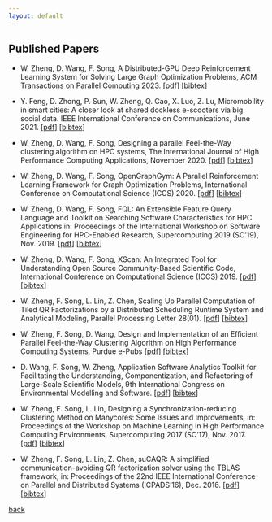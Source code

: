 ```yaml
---
layout: default
---
```


## Published Papers

* W. Zheng, D. Wang, F. Song, A Distributed-GPU Deep Reinforcement Learning System for Solving Large Graph Optimization Problems, ACM Transactions on Parallel Computing 2023. [[pdf](../paper/TOPC_23.pdf)] [[bibtex](../paper/TOPC_23.txt)]

* Y. Feng, D. Zhong, P. Sun, W. Zheng, Q. Cao, X. Luo, Z. Lu, Micromobility in smart cities: A closer look at shared dockless e-scooters via big social data. IEEE International Conference on Communications, June 2021. [[pdf](../paper/ICC_21.pdf)] [[bibtex](../paper/ICC_21.txt)]

* W. Zheng, D. Wang, F. Song, Designing a parallel Feel-the-Way clustering algorithm on HPC systems, The International Journal of High Performance Computing Applications, November 2020. [[pdf](../paper/IJHPCA_20.pdf)] [[bibtex](../paper/IJHPCA_20.txt)]

* W. Zheng, D. Wang, F. Song, OpenGraphGym: A Parallel Reinforcement Learning Framework for Graph Optimization Problems, International Conference on Computational Science (ICCS) 2020. [[pdf](../paper/ICCS_20.pdf)] [[bibtex](../paper/ICCS_20.txt)]

* W. Zheng, D. Wang, F. Song, FQL: An Extensible Feature Query Language and Toolkit on Searching Software Characteristics for HPC Applications in: Proceedings of the International Workshop on Software Engineering for HPC-Enabled Research, Supercomputing 2019 (SC’19), Nov. 2019. [[pdf](../paper/FQL_arXiv_19.pdf)] [[bibtex](../paper/FQL_arXiv_19.txt)]

* W. Zheng, D. Wang, F. Song, XScan: An Integrated Tool for Understanding Open Source Community-Based Scientific Code, International Conference on Computational Science (ICCS) 2019. [[pdf](../paper/ICCS_19.pdf)] [[bibtex](../paper/ICCS_19.txt)]

* W. Zheng, F. Song, L. Lin, Z. Chen, Scaling Up Parallel Computation of Tiled QR Factorizations by a Distributed Scheduling Runtime System and Analytical Modeling, Parallel Processing Letter 28(01). [[pdf](../paper/PPL_18.pdf)] [[bibtex](../paper/PPL_18.txt)]

* W. Zheng, F. Song, D. Wang, Design and Implementation of an Efficient Parallel Feel-the-Way Clustering Algorithm on High Performance Computing Systems, Purdue e-Pubs [[pdf](../paper/PURDUE_EPUB_18.pdf)] [[bibtex](../paper/PURDUE_EPUB_18.txt)]

* D. Wang, F. Song, W. Zheng, Application Software Analytics Toolkit for Facilitating the Understanding, Componentization, and Refactoring of Large-Scale Scientific Models, 9th International Congress on Environmental Modelling and Software. [[pdf](../paper/OSTI_18.pdf)] [[bibtex](../paper/OSTI_18.txt)]

* W. Zheng, F. Song, L. Lin, Designing a Synchronization-reducing Clustering Method on Manycores: Some Issues and Improvements, in: Proceedings of the Workshop on Machine Learning in High Performance Computing Environments, Supercomputing 2017 (SC’17), Nov. 2017. [[pdf](../paper/MLHPC_17.pdf)] [[bibtex](../paper/MLHPC_17.txt)]

* W. Zheng, F. Song, L. Lin, Z. Chen, suCAQR: A simplified communication-avoiding QR factorization solver using the TBLAS framework, in: Proceedings of the 22nd IEEE International Conference on Parallel and Distributed Systems (ICPADS’16), Dec. 2016. [[pdf](../paper/ICPADS_16.pdf)] [[bibtex](../paper/ICPADS_16.txt)]

[back](./)
